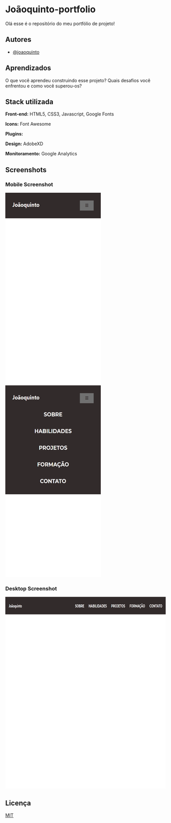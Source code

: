 # Joãoquinto-portfolio

Olá esse é o repositório do meu portfólio de projeto!

## Autores

- [@joaoquinto](https://github.com/joaoquinto)

## Aprendizados

O que você aprendeu construindo esse projeto? Quais desafios você enfrentou e como você superou-os?

## Stack utilizada

**Front-end:** HTML5, CSS3, Javascript, Google Fonts

**Icons:** Font Awesome

**Plugins:**

**Design:** AdobeXD

**Monitoramento:** Google Analytics

## Screenshots

### Mobile Screenshot

<img src="./screenshots/mobile.1v.png" width="300px" height="600px">
<img src="./screenshots/mobile-open-menu.1v.png" width="300px" height="600px">

### Desktop Screenshot

<img src="./screenshots/Desktop.1v.png" width="900px" height="600px">

## Licença

[MIT](https://github.com/joaoquinto/joaoquinto-portfolio/blob/main/LICENSE)
